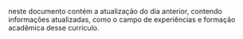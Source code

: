 neste documento contém a atualização do dia anterior, contendo informações atualizadas, como o campo de experiências e formação acadêmica desse curriculo.
